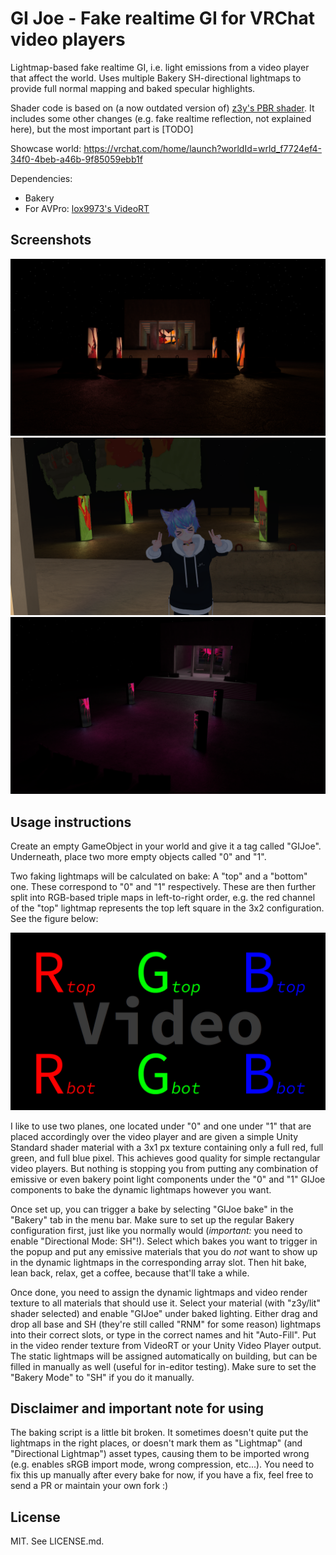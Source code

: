 # GI Joe - Fake realtime GI for VRChat video players

Lightmap-based fake realtime GI, i.e. light emissions from a video player that affect the world. Uses multiple Bakery SH-directional lightmaps to provide full normal mapping and baked specular highlights.

Shader code is based on (a now outdated version of) [z3y's PBR shader](https://github.com/z3y/shaders). It includes some other changes (e.g. fake realtime reflection, not explained here), but the most important part is [TODO]

Showcase world: https://vrchat.com/home/launch?worldId=wrld_f7724ef4-34f0-4beb-a46b-9f85059ebb1f

Dependencies:
* Bakery
* For AVPro: [lox9973's VideoRT](https://drive.google.com/file/d/1XQBybXg2D87AueLI87UuujA3jDN4fU33/view)

## Screenshots

![frontal](images/img0.png)
![me](images/img1.png)
![top](images/img2.png)

## Usage instructions

Create an empty GameObject in your world and give it a tag called "GIJoe". Underneath, place two more empty objects called "0" and "1".

Two faking lightmaps will be calculated on bake: A "top" and a "bottom" one. These correspond to "0" and "1" respectively. These are then further split into RGB-based triple maps in left-to-right order, e.g. the red channel of the "top" lightmap represents the top left square in the 3x2 configuration. See the figure below:

![lightmap channel explainer](images/explainer.jpg)

I like to use two planes, one located under "0" and one under "1" that are placed accordingly over the video player and are given a simple Unity Standard shader material with a 3x1 px texture containing only a full red, full green, and full blue pixel. This achieves good quality for simple rectangular video players. But nothing is stopping you from putting any combination of emissive or even bakery point light components under the "0" and "1" GIJoe components to bake the dynamic lightmaps however you want.

Once set up, you can trigger a bake by selecting "GIJoe bake" in the "Bakery" tab in the menu bar. Make sure to set up the regular Bakery configuration first, just like you normally would (*important:* you need to enable "Directional Mode: SH"!). Select which bakes you want to trigger in the popup and put any emissive materials that you do *not* want to show up in the dynamic lightmaps in the corresponding array slot. Then hit bake, lean back, relax, get a coffee, because that'll take a while.

Once done, you need to assign the dynamic lightmaps and video render texture to all materials that should use it. Select your material (with "z3y/lit" shader selected) and enable "GIJoe" under baked lighting. Either drag and drop all base and SH (they're still called "RNM" for some reason) lightmaps into their correct slots, or type in the correct names and hit "Auto-Fill". Put in the video render texture from VideoRT or your Unity Video Player output. The static lightmaps will be assigned automatically on building, but can be filled in manually as well (useful for in-editor testing). Make sure to set the "Bakery Mode" to "SH" if you do it manually.

## Disclaimer and important note for using

The baking script is a little bit broken. It sometimes doesn't quite put the lightmaps in the right places, or doesn't mark them as "Lightmap" (and "Directional Lightmap") asset types, causing them to be imported wrong (e.g. enables sRGB import mode, wrong compression, etc...). You need to fix this up manually after every bake for now, if you have a fix, feel free to send a PR or maintain your own fork :)

## License

MIT. See LICENSE.md.
